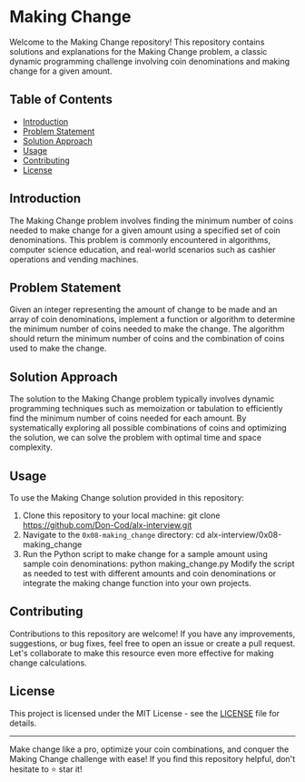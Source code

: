 # Making Change

Welcome to the Making Change repository! This repository contains solutions and explanations for the Making Change problem, a classic dynamic programming challenge involving coin denominations and making change for a given amount.

## Table of Contents
- [Introduction](#introduction)
- [Problem Statement](#problem-statement)
- [Solution Approach](#solution-approach)
- [Usage](#usage)
- [Contributing](#contributing)
- [License](#license)

## Introduction
The Making Change problem involves finding the minimum number of coins needed to make change for a given amount using a specified set of coin denominations. This problem is commonly encountered in algorithms, computer science education, and real-world scenarios such as cashier operations and vending machines.

## Problem Statement
Given an integer representing the amount of change to be made and an array of coin denominations, implement a function or algorithm to determine the minimum number of coins needed to make the change. The algorithm should return the minimum number of coins and the combination of coins used to make the change.

## Solution Approach
The solution to the Making Change problem typically involves dynamic programming techniques such as memoization or tabulation to efficiently find the minimum number of coins needed for each amount. By systematically exploring all possible combinations of coins and optimizing the solution, we can solve the problem with optimal time and space complexity.

## Usage
To use the Making Change solution provided in this repository:
1. Clone this repository to your local machine:
	git clone https://github.com/Don-Cod/alx-interview.git
2. Navigate to the `0x08-making_change` directory:
	cd alx-interview/0x08-making_change
3. Run the Python script to make change for a sample amount using sample coin denominations:
	python making_change.py
Modify the script as needed to test with different amounts and coin denominations or integrate the making change function into your own projects.

## Contributing
Contributions to this repository are welcome! If you have any improvements, suggestions, or bug fixes, feel free to open an issue or create a pull request. Let's collaborate to make this resource even more effective for making change calculations.

## License
This project is licensed under the MIT License - see the [LICENSE](LICENSE) file for details.

---

Make change like a pro, optimize your coin combinations, and conquer the Making Change challenge with ease! If you find this repository helpful, don't hesitate to ⭐️ star it!

